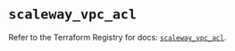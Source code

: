 # `scaleway_vpc_acl`

Refer to the Terraform Registry for docs: [`scaleway_vpc_acl`](https://registry.terraform.io/providers/scaleway/scaleway/2.57.0/docs/resources/vpc_acl).
